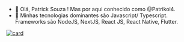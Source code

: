 - 👋 Olá, Patrick Souza ! Mas por aqui conhecido como @Patrikol4.
- 👀 Minhas tecnologias dominantes são Javascript/ Typescript. Frameworks são NodeJS, NextJS, React JS, React Native, Flutter.

[![card](https://github-readme-stats.vercel.app/api?username=Patrikol4&theme=default)](https://github.com/anuraghazra/github-readme-stats)

<!---
Patrikol4/Patrikol4 is a ✨ special ✨ repository because its `README.md` (this file) appears on your GitHub profile.
You can click the Preview link to take a look at your changes.
--->
